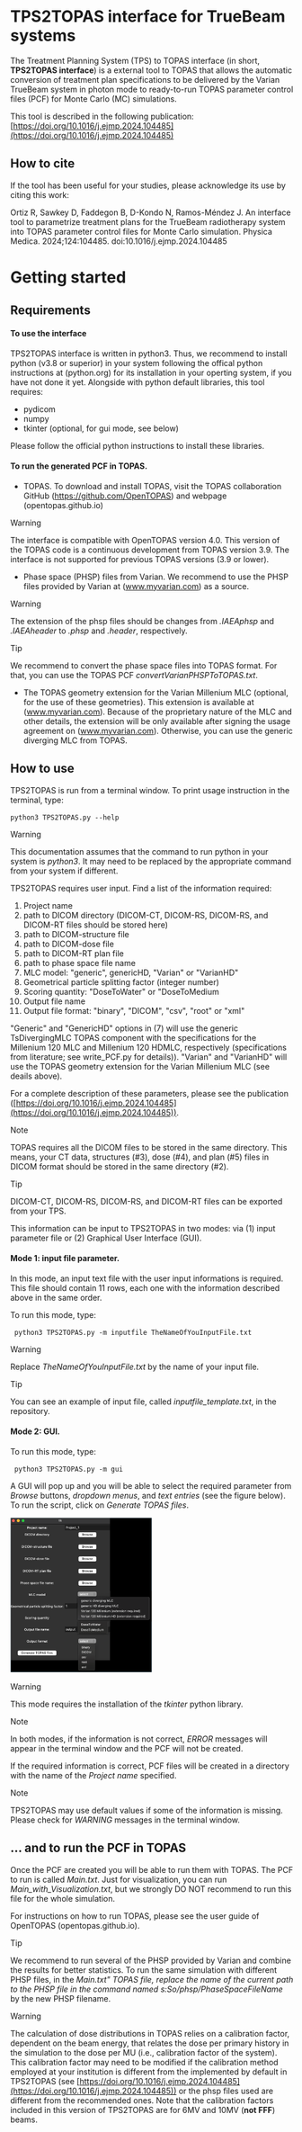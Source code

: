 # TPS2TOPAS interface for TrueBeam systems

The Treatment Planning System (TPS) to TOPAS interface (in short, **TPS2TOPAS interface**) is a external tool to TOPAS that allows the automatic conversion of treatment plan specifications to be delivered by the Varian TrueBeam system in photon mode to ready-to-run TOPAS parameter control files (PCF) for Monte Carlo (MC) simulations.

This tool is described in the following publication: [https://doi.org/10.1016/j.ejmp.2024.104485](https://doi.org/10.1016/j.ejmp.2024.104485)

## How to cite
If the tool has been useful for your studies, please acknowledge its use by citing this work:

Ortiz R, Sawkey D, Faddegon B, D-Kondo N, Ramos-Méndez J. An interface tool to parametrize treatment plans for the TrueBeam radiotherapy system into TOPAS parameter control files for Monte Carlo simulation. Physica Medica. 2024;124:104485. doi:10.1016/j.ejmp.2024.104485

# Getting started

## Requirements

#### To use the interface

TPS2TOPAS interface is written in python3. Thus, we recommend to install python (v3.8 or superior) in your system following the offical python instructions at (python.org) for its installation in your operting system, if you have not done it yet.
Alongside with python default libraries, this tool requires:

- pydicom
- numpy
- tkinter (optional, for gui mode, see below)

Please follow the official python instructions to install these libraries.

#### To run the generated PCF in TOPAS.

- TOPAS. To download and install TOPAS, visit the TOPAS collaboration GitHub (https://github.com/OpenTOPAS) and webpage (opentopas.github.io)
> [!WARNING]
> The interface is compatible with OpenTOPAS version 4.0. This version of the TOPAS code is a continuous development from TOPAS version 3.9. The interface is not supported for previous TOPAS versions (3.9 or lower).

- Phase space (PHSP) files from Varian. We recommend to use the PHSP files provided by Varian at (www.myvarian.com) as a source.
> [!WARNING]
> The extension of the phsp files should be changes from *.IAEAphsp* and *.IAEAheader* to *.phsp* and *.header*, respectively.

> [!TIP]
> We recommend to convert the phase space files into TOPAS format. For that, you can use the TOPAS PCF *convertVarianPHSPToTOPAS.txt*.

- The TOPAS geometry extension for the Varian Millenium MLC (optional, for the use of these geometries). This extension is available at (www.myvarian.com). Because of the proprietary nature of the MLC and other details, the extension will be only available after signing the usage agreement on (www.myvarian.com). Otherwise, you can use the generic diverging MLC from TOPAS. 

## How to use

TPS2TOPAS is run from a terminal window.
To print usage instruction in the terminal, type:
```
python3 TPS2TOPAS.py --help 
```
> [!WARNING]
> This documentation assumes that the command to run python in your system is _python3_. It may need to be replaced by the appropriate command from your system if different.

TPS2TOPAS requires user input. Find a list of the information required:
1. Project name
2. path to DICOM directory (DICOM-CT, DICOM-RS, DICOM-RS, and DICOM-RT files should be stored here)
3. path to DICOM-structure file
4. path to DICOM-dose file
5. path to DICOM-RT plan file
6. path to phase space file name
7. MLC model: "generic", genericHD, "Varian" or "VarianHD"
8. Geometrical particle splitting factor (integer number)
9. Scoring quantity: "DoseToWater" or "DoseToMedium
10. Output file name
11. Output file format: "binary", "DICOM", "csv", "root" or "xml"

"Generic" and "GenericHD" options in (7) will use the generic TsDivergingMLC TOPAS component with the specifications for the Millenium 120 MLC and Millenium 120 HDMLC, respectively (specifications from literature; see write_PCF.py for details)). "Varian" and "VarianHD" will use the TOPAS geometry extension for the Varian Millenium MLC (see deails above).

For a complete description of these parameters, please see the publication ([https://doi.org/10.1016/j.ejmp.2024.104485](https://doi.org/10.1016/j.ejmp.2024.104485)).

> [!NOTE]
> TOPAS requires all the DICOM files to be stored in the same directory. This means, your CT data, structures (#3), dose (#4), and plan (#5) files in DICOM format should be stored in the same directory (#2).

> [!TIP]
> DICOM-CT, DICOM-RS, DICOM-RS, and DICOM-RT files can be exported from your TPS.

This information can be input to TPS2TOPAS in two modes: via (1) input parameter file or (2) Graphical User Interface (GUI).

#### Mode 1: input file parameter.
In this mode, an input text file with the user input informations is required. This file should contain 11 rows, each one with the information described above in the same order.

To run this mode, type:
```
 python3 TPS2TOPAS.py -m inputfile TheNameOfYouInputFile.txt
```

> [!WARNING]
> Replace _TheNameOfYouInputFile.txt_ by the name of your input file.

> [!TIP]
> You can see an example of input file, called *inputfile_template.txt*, in the repository.

#### Mode 2: GUI.

To run this mode, type:
```
 python3 TPS2TOPAS.py -m gui
```

A GUI will pop up and you will be able to select the required parameter from _Browse_ buttons, _dropdown menus_, and _text entries_ (see the figure below). To run the script, click on _Generate TOPAS files_.

<img src="Images/GUI_example.png" alt="drawing" width="50%"/>

> [!WARNING]
> This mode requires the installation of the _tkinter_ python library.

> [!NOTE]
> In both modes, if the information is not correct, _ERROR_ messages will appear in the terminal window and the PCF will not be created.

If the required information is correct, PCF files will be created in a directory with the name of the _Project name_ specified. 

> [!NOTE]
> TPS2TOPAS may use default values if some of the information is missing. Please check for _WARNING_ messages in the terminal window.

## ... and to run the PCF in TOPAS
Once the PCF are created you will be able to run them with TOPAS. The PCF to run is called _Main.txt_. Just for visualization, you can run *Main_with_Visualization.txt*, but we strongly DO NOT recommend to run this file for the whole simulation.

For instructions on how to run TOPAS, please see the user guide of OpenTOPAS (opentopas.github.io).

> [!TIP]
> We recommend to run several of the PHSP provided by Varian and combine the results for better statistics. To run the same simulation with different PHSP files, in the _Main.txt" TOPAS file, replace the name of the current path to the PHSP file in the command named s:So/phsp/PhaseSpaceFileName_ by the new PHSP filename.

> [!WARNING]
> The calculation of dose distributions in TOPAS relies on a calibration factor, dependent on the beam energy, that relates the dose per primary history in the simulation to the dose per MU (i.e., calibration factor of the system). This calibration factor may need to be modified if the calibration method employed at your institution is different from the implemented by default in TPS2TOPAS (see [https://doi.org/10.1016/j.ejmp.2024.104485](https://doi.org/10.1016/j.ejmp.2024.104485)) or the phsp files used are different from the recommended ones. Note that the calibration factors included in this version of TPS2TOPAS are for 6MV and 10MV (**not FFF**) beams. 
